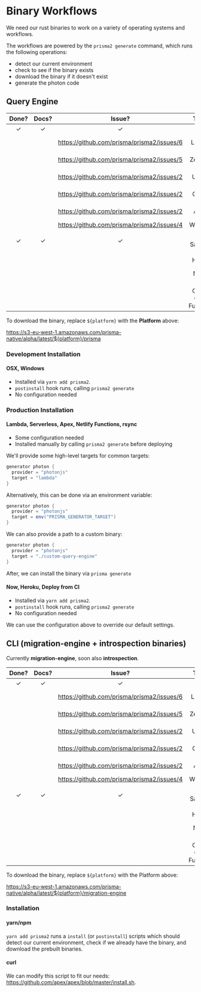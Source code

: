 # Binary Workflows

We need our rust binaries to work on a variety of operating systems and workflows.

The workflows are powered by the `prisma2 generate` command, which runs the following operations:

- detect our current environment
- check to see if the binary exists
- download the binary if it doesn't exist
- generate the photon code

## Query Engine

| **Done?** | **Docs?** |                 **Issue?**                 |       **Target**       |  **Platform**   |          **Notes**           |
| :-------: | :-------: | :----------------------------------------: | :--------------------: | :-------------: | :--------------------------: |
|     ✓     |     ✓     |                     ✓                      |          Mac           |       mac       |                              |
|           |           | https://github.com/prisma/prisma2/issues/6 |         Lambda         | linux-musl (?)  |                              |
|           |           | https://github.com/prisma/prisma2/issues/5 |        Zeit Now        | linux-musl (?)  |                              |
|           |           | https://github.com/prisma/prisma2/issues/2 |         Ubuntu         |   linux-glibc   |                              |
|           |           | https://github.com/prisma/prisma2/issues/2 |         Centos         |   linux-glibc   |                              |
|           |           | https://github.com/prisma/prisma2/issues/2 |         Alpine         |   linux-musl    |                              |
|           |           | https://github.com/prisma/prisma2/issues/4 |        Windows         |                 |                              |
|     ✓     |     ✓     |                     ✓                      |      Code Sandbox      |   linux-glibc   | Uses: `node:10.16.0-stretch` |
|           |           |                                            |         Heroku         |   linux-glibc   |                              |
|           |           |                                            |      Netlify Fns       | linux-musl (?)  |                              |
|           |           |                                            | Google Cloud Functions | linux-glibc (?) |                              |

To download the binary, replace `${platform}` with the **Platform** above:

https://s3-eu-west-1.amazonaws.com/prisma-native/alpha/latest/${platform}/prisma

### Development Installation

#### OSX, Windows

- Installed via `yarn add prisma2`.
- `postinstall` hook runs, calling `prisma2 generate`
- No configuration needed

### Production Installation

#### Lambda, Serverless, Apex, Netlify Functions, rsync

- Some configuration needed
- Installed manually by calling `prisma2 generate` before deploying

We'll provide some high-level targets for common targets:

```groovy
generator photon {
  provider = "photonjs"
  target = "lambda"
}
```

Alternatively, this can be done via an environment variable:

```groovy
generator photon {
  provider = "photonjs"
  target = env("PRISMA_GENERATOR_TARGET")
}
```

We can also provide a path to a custom binary:

```groovy
generator photon {
  provider = "photonjs"
  target = "./custom-query-engine"
}
```

After, we can install the binary via `prisma generate`

#### Now, Heroku, Deploy from CI

- Installed via `yarn add prisma2`.
- `postinstall` hook runs, calling `prisma2 generate`
- No configuration needed

We can use the configuration above to override our default settings.

## CLI (migration-engine + introspection binaries)

Currently **migration-engine**, soon also **introspection**.

| **Done?** | **Docs?** |                 **Issue?**                 |       **Target**       |  **Platform**   |          **Notes**           |
| :-------: | :-------: | :----------------------------------------: | :--------------------: | :-------------: | :--------------------------: |
|     ✓     |     ✓     |                     ✓                      |          Mac           |       mac       |                              |
|           |           | https://github.com/prisma/prisma2/issues/6 |         Lambda         | linux-musl (?)  |                              |
|           |           | https://github.com/prisma/prisma2/issues/5 |        Zeit Now        | linux-musl (?)  |                              |
|           |           | https://github.com/prisma/prisma2/issues/2 |         Ubuntu         |   linux-glibc   |                              |
|           |           | https://github.com/prisma/prisma2/issues/2 |         Centos         |   linux-glibc   |                              |
|           |           | https://github.com/prisma/prisma2/issues/2 |         Alpine         |   linux-musl    |                              |
|           |           | https://github.com/prisma/prisma2/issues/4 |        Windows         |                 |                              |
|     ✓     |     ✓     |                     ✓                      |      Code Sandbox      |   linux-glibc   | Uses: `node:10.16.0-stretch` |
|           |           |                                            |         Heroku         |   linux-glibc   |                              |
|           |           |                                            |      Netlify Fns       | linux-musl (?)  |                              |
|           |           |                                            | Google Cloud Functions | linux-glibc (?) |                              |

To download the binary, replace `${platform}` with the Platform above:

https://s3-eu-west-1.amazonaws.com/prisma-native/alpha/latest/${platform}/migration-engine

### Installation

#### yarn/npm

`yarn add prisma2` runs a `install` (or `postinstall`) scripts which should detect our current environment, check if we already have the binary, and download
the prebuilt binaries.

#### curl

We can modify this script to fit our needs: https://github.com/apex/apex/blob/master/install.sh.
